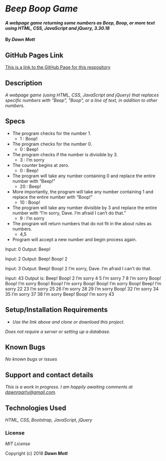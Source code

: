 # _Beep Boop Game_

#### _A webpage game returning some numbers as Beep, Boop, or more text using HTML, CSS, JavaScript and jQuery, 3.30.18_

#### By _**Dawn Mott**_

## GitHub Pages Link
[This is a link to the GitHub Page for this respository](https://dawnabelle.github.io/BeepBoop/)

## Description

_A webpage game (using HTML, CSS, JavaScript and jQuery) that replaces specific numbers with "Beep", "Boop", or a line of text, in addition to other numbers._

## Specs

* The program checks for the number 1.
  -   1 : Boop!
* The program checks for the number 0.
  -   0 : Beep!
* The program checks if the number is divisible by 3.
  -   3 : I’m sorry
* The counter begins at zero.
  -   0 : Beep!
* The program will take any number containing 0 and replace the entire number with “Beep!”
  -   20 : Beep!
* More importantly, the program will take any number containing 1 and replace the entire number with “Boop!”
  -   10 : Boop!
* The program will take any number divisible by 3 and replace the entire number with “I’m sorry, Dave. I’m afraid I can’t do that.”
  -   9 : I’m sorry
* The program will return numbers that do not fit in the about rules as numbers.
  -   4,5
* Program will accept a new number and begin process again.


Input: 0
Output: Beep!

Input: 2
Output: Beep! Boop! 2

Input: 3
Output: Beep! Boop! 2 I’m sorry, Dave. I’m afraid I can’t do that.

Input: 43
Output is:
Beep! Boop! 2 I’m sorry 4 5 I’m sorry 7 8 I’m sorry Boop! Boop! I’m sorry Boop! Boop! I’m sorry Boop! Boop! I’m sorry Boop! Beep! I’m sorry 22 23 I’m sorry 25 26 I’m sorry 28 29 I’m sorry Boop! 32 I’m sorry 34 35 I’m sorry 37 38 I’m sorry Beep! Boop! I’m sorry 43

## Setup/Installation Requirements

* _Use the link above and clone or download this project._

_Does not require a server or setting up a database._

## Known Bugs

_No known bugs or issues_

## Support and contact details

_This is a work in progress. I am happily awaiting comments at dawnrparty@gmail.com._

## Technologies Used

_HTML, CSS, Bootstrap, JavaScript, jQuery_

### License

*MIT License*

Copyright (c) 2018 **_Dawn Mott_**

